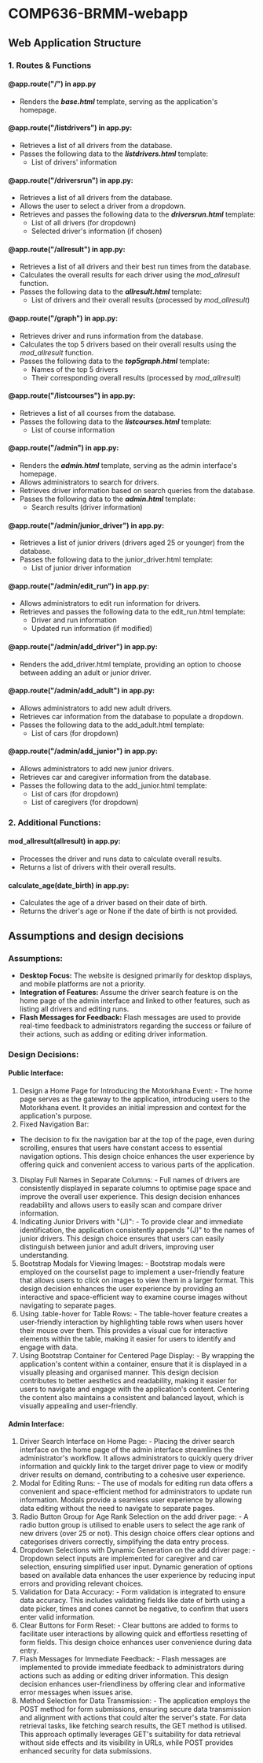 # COMP636-BRMM-webapp
## Web Application Structure
### 1. Routes & Functions
  #### @app.route("/") in app.py
  - Renders the ***base.html*** template, serving as the application's homepage.
  #### @app.route("/listdrivers") in app.py:
  - Retrieves a list of all drivers from the database.
  - Passes the following data to the ***listdrivers.html*** template:
    - List of drivers' information
  #### @app.route("/driversrun") in app.py:
  - Retrieves a list of all drivers from the database.
  - Allows the user to select a driver from a dropdown.
  - Retrieves and passes the following data to the ***driversrun.html*** template:
    - List of all drivers (for dropdown)
    - Selected driver's information (if chosen)
  #### @app.route("/allresult") in app.py:
  - Retrieves a list of all drivers and their best run times from the database.
  - Calculates the overall results for each driver using the *mod_allresult* function.
  - Passes the following data to the ***allresult.html*** template:
    - List of drivers and their overall results (processed by *mod_allresult*)
  #### @app.route("/graph") in app.py:
  - Retrieves driver and runs information from the database.
  - Calculates the top 5 drivers based on their overall results using the *mod_allresult* function.
  - Passes the following data to the ***top5graph.html*** template:
    - Names of the top 5 drivers
    - Their corresponding overall results (processed by *mod_allresult*)
  #### @app.route("/listcourses") in app.py:
  - Retrieves a list of all courses from the database.
  - Passes the following data to the ***listcourses.html*** template:
    - List of course information
  #### @app.route("/admin") in app.py:
  - Renders the ***admin.html*** template, serving as the admin interface's homepage.
  - Allows administrators to search for drivers.
  - Retrieves driver information based on search queries from the database.
  - Passes the following data to the ***admin.html*** template:
    - Search results (driver information)
  #### @app.route("/admin/junior_driver") in app.py:
  - Retrieves a list of junior drivers (drivers aged 25 or younger) from the database.
  - Passes the following data to the junior_driver.html template:
    - List of junior driver information
  #### @app.route("/admin/edit_run") in app.py:
  - Allows administrators to edit run information for drivers.
  - Retrieves and passes the following data to the edit_run.html template:
    - Driver and run information
    - Updated run information (if modified)
  #### @app.route("/admin/add_driver") in app.py:
  - Renders the add_driver.html template, providing an option to choose between adding an adult or junior driver.
  #### @app.route("/admin/add_adult") in app.py:
  - Allows administrators to add new adult drivers.
  - Retrieves car information from the database to populate a dropdown.
  - Passes the following data to the add_adult.html template:
    - List of cars (for dropdown)
  #### @app.route("/admin/add_junior") in app.py:
  - Allows administrators to add new junior drivers.
  - Retrieves car and caregiver information from the database.
  - Passes the following data to the add_junior.html template:
    - List of cars (for dropdown)
    - List of caregivers (for dropdown)
### 2. Additional Functions:
#### mod_allresult(allresult) in app.py:
- Processes the driver and runs data to calculate overall results.
- Returns a list of drivers with their overall results.
#### calculate_age(date_birth) in app.py:
- Calculates the age of a driver based on their date of birth.
- Returns the driver's age or None if the date of birth is not provided.
## Assumptions and design decisions
### Assumptions:
- **Desktop Focus:** The website is designed primarily for desktop displays, and mobile platforms are not a priority.
- **Integration of Features:** Assume the driver search feature is on the home page of the admin interface and linked to other features, such as listing all drivers and editing runs.
- **Flash Messages for Feedback:** Flash messages are used to provide real-time feedback to administrators regarding the success or failure of their actions, such as adding or editing driver information.
### Design Decisions:
#### Public Interface:
  1.	Design a Home Page for Introducing the Motorkhana Event:
    - The home page serves as the gateway to the application, introducing users to the Motorkhana event. It provides an initial impression and context for the application's purpose.
  2.	Fixed Navigation Bar:
  - The decision to fix the navigation bar at the top of the page, even during scrolling, ensures that users have constant access to essential navigation options. This design choice enhances the user experience by offering quick and convenient access to various parts of the application.
  3.	Display Full Names in Separate Columns:
    - Full names of drivers are consistently displayed in separate columns to optimise page space and improve the overall user experience. This design decision enhances readability and allows users to easily scan and compare driver information.
  4.	Indicating Junior Drivers with "(J)":
    - To provide clear and immediate identification, the application consistently appends "(J)" to the names of junior drivers. This design choice ensures that users can easily distinguish between junior and adult drivers, improving user understanding.
  5.	Bootstrap Modals for Viewing Images:
    - Bootstrap modals were employed on the courselist page to implement a user-friendly feature that allows users to click on images to view them in a larger format. This design decision enhances the user experience by providing an interactive and space-efficient way to examine course images without navigating to separate pages.
  6.	Using .table-hover for Table Rows:
    - The table-hover feature creates a user-friendly interaction by highlighting table rows when users hover their mouse over them. This provides a visual cue for interactive elements within the table, making it easier for users to identify and engage with data.
  7.	Using Bootstrap Container for Centered Page Display:
    - By wrapping the application's content within a container, ensure that it is displayed in a visually pleasing and organised manner. This design decision contributes to better aesthetics and readability, making it easier for users to navigate and engage with the application's content. Centering the content also maintains a consistent and balanced layout, which is visually appealing and user-friendly.
#### Admin Interface:
  1.	Driver Search Interface on Home Page:
    - Placing the driver search interface on the home page of the admin interface streamlines the administrator's workflow. It allows administrators to quickly query driver information and quickly link to the target driver page to view or modify driver results on demand, contributing to a cohesive user experience.
  2.	Modal for Editing Runs:
    - The use of modals for editing run data offers a convenient and space-efficient method for administrators to update run information. Modals provide a seamless user experience by allowing data editing without the need to navigate to separate pages.
  3.	Radio Button Group for Age Rank Selection on the add driver page:
    - A radio button group is utilised to enable users to select the age rank of new drivers (over 25 or not). This design choice offers clear options and categorises drivers correctly, simplifying the data entry process.
  4.	Dropdown Selections with Dynamic Generation on the add driver page:
    - Dropdown select inputs are implemented for caregiver and car selection, ensuring simplified user input. Dynamic generation of options based on available data enhances the user experience by reducing input errors and providing relevant choices.
  5.	Validation for Data Accuracy:
    - Form validation is integrated to ensure data accuracy. This includes validating fields like date of birth using a date picker, times and cones cannot be negative, to confirm that users enter valid information.
  6.	Clear Buttons for Form Reset:
    - Clear buttons are added to forms to facilitate user interactions by allowing quick and effortless resetting of form fields. This design choice enhances user convenience during data entry.
  7.	Flash Messages for Immediate Feedback:
    - Flash messages are implemented to provide immediate feedback to administrators during actions such as adding or editing driver information. This design decision enhances user-friendliness by offering clear and informative error messages when issues arise.
  8.	Method Selection for Data Transmission:
    - The application employs the POST method for form submissions, ensuring secure data transmission and alignment with actions that could alter the server's state. For data retrieval tasks, like fetching search results, the GET method is utilised. This approach optimally leverages GET's suitability for data retrieval without side effects and its visibility in URLs, while POST provides enhanced security for data submissions.

